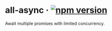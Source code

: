 # all-async · [![npm version][npm badge]][npm URL]

Await multiple promises with limited concurrency.

[npm badge]: https://img.shields.io/npm/v/all-async?logo=npm
[npm URL]: https://www.npmjs.com/package/all-async
